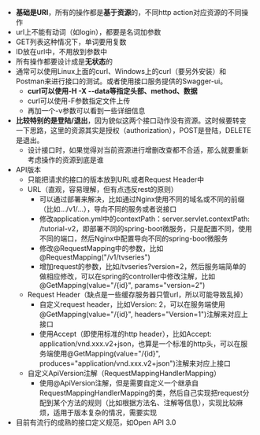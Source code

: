 * **基础是URI**，所有的操作都是**基于资源**的，不同http action对应资源的不同操作
* url上不能有动词（如login），都要是名词加参数
* GET列表这种情况下，单词要用复数
* ID放在url中，不用放到参数中
* 所有操作都要设计成是**无状态**的
* 通常可以使用Linux上面的curl、Windows上的curl（要另外安装）和Postman来进行接口的测试。或者使用接口服务提供的Swagger-ui。
    * **curl可以使用-H -X --data等指定头部、method、数据**
    * curl可以使用-F参数指定文件上传
    * 再加一个-v参数可以看到一些详细信息
* **比较特别的是登陆/退出**，因为貌似这两个接口动作没有资源。这时候要转变一下思路，这里的资源其实是授权（authorization），POST是登陆，DELETE是退出。
    * 设计接口时，如果觉得对当前资源进行增删改查都不合适，那么就要重新考虑操作的资源到底是谁
* API版本
    * 只能把请求的接口的版本放到URL或者Request Header中
    * URL（直观，容易理解，但有点违反rest的原则）
        * 可以通过部署来解决，比如通过Nginx使用不同的域名或不同的前缀（比如.../v1/...），导向不同的服务或者说接口
        * 修改application.yml中的contextPath：server.servlet.contextPath: /tutorial-v2，即部署不同的spring-boot微服务，只是配置不同，使用不同的端口，然后Nginx中配置导向不同的spring-boot微服务
        * 修改@RequestMapping中的参数，比如@RequestMapping("/v1/tvseries")
        * 增加request的参数，比如/tvseries?version=2，然后服务端简单的做相应修改，可以在spring的controller中修改注解，比如@GetMapping(value="/{id}", params="version=2")
    * Request Header（缺点是一些缓存服务器只管url，所以可能导致乱掉）
        * 自定义request header，比如Version: 2，可以在服务端使用@GetMapping(value="/{id}", headers="Version=1")注解来对应上接口
        * 使用Accept（即使用标准的http header），比如Accept: application/vnd.xxx.v2+json，也算是一个标准的http头，可以在服务端使用@GetMapping(value="/{id}", produces="application/vnd.xxx.v2+json")注解来对应上接口
    * 自定义ApiVersion注解（RequestMappingHandlerMapping）
        * 使用@ApiVersion注解，但是需要自定义一个继承自RequestMappingHandlerMapping的类，然后自己实现把request分配到某个方法的规则（比如根据方法名、注解等信息），实现比较麻烦，适用于版本复杂的情况，需要实现
* 目前有流行的成熟的接口定义规范，如Open API 3.0